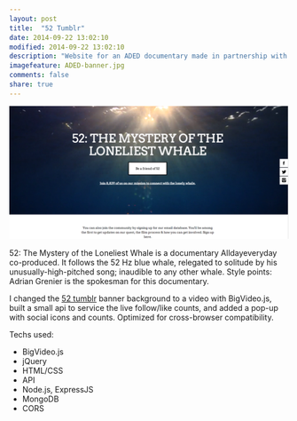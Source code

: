 ```yaml
---
layout: post
title:  "52 Tumblr"
date: 2014-09-22 13:02:10
modified: 2014-09-22 13:02:10
description: "Website for an ADED documentary made in partnership with Adrian Grenier."
imagefeature: ADED-banner.jpg
comments: false
share: true
---
```


<a href="//52thesearch.com"><img class="post-image" src="/images/52-tumblr.png"/></a>

52: The Mystery of the Loneliest Whale is a documentary Alldayeveryday co-produced. It follows the 52 Hz blue whale, relegated to solitude by his unusually-high-pitched song; inaudible to any other whale. Style points: Adrian Grenier is the spokesman for this documentary.

I changed the <a href="//52thesearch.com">52 tumblr</a> banner background to a video with BigVideo.js, built a small api to service the live follow/like counts, and added a pop-up with social icons and counts. Optimized for cross-browser compatibility.

Techs used:
- BigVideo.js
- jQuery
- HTML/CSS
- API
- Node.js, ExpressJS
- MongoDB
- CORS